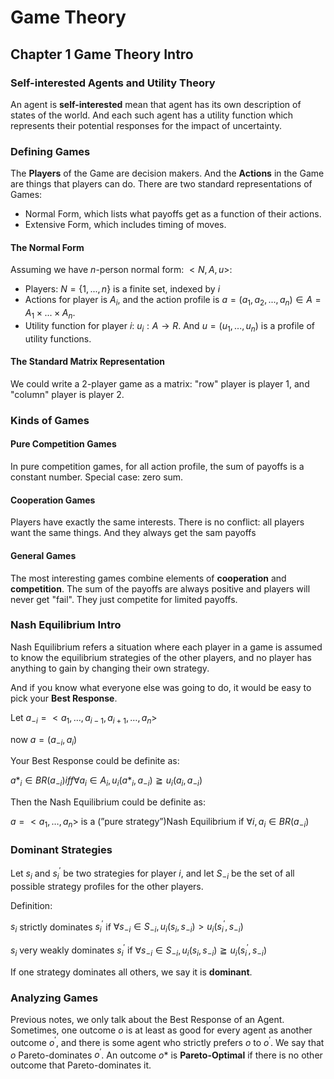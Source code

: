 # Game Theory
## Chapter 1 Game Theory Intro
### Self-interested Agents and Utility Theory
An agent is **self-interested** mean that agent has its own description of states of the world. And each such agent has  a utility function which represents their potential responses for the impact of uncertainty.
### Defining Games
The **Players** of the Game are decision makers. And the **Actions** in the Game are things that players can do.
There are two standard representations of Games:
- Normal Form, which lists what payoffs get as a function of their actions.
- Extensive Form, which includes timing of moves.
#### The Normal Form
Assuming we have $n$-person normal form: $<N,A,u>$:
- Players: $N = \{1,...,n\}$ is a finite set, indexed by $i$
- Actions for player is $A_i$, and the action profile is $a=(a_1,a_2,...,a_n) \in A=A_1\times...\times A_n$.
- Utility function for player $i$: $u_i: A\to R$. And $u=(u_1,...,u_n)$ is a profile of utility functions.
#### The Standard Matrix Representation
We could write a 2-player game as a matrix: "row" player is player 1, and "column" player is player  2.
### Kinds of Games
#### Pure Competition Games
In pure competition games, for all action profile, the sum of payoffs is a constant number. Special case: zero sum.
#### Cooperation Games
Players have exactly the same interests. There is no conflict: all players want the same things. And they always get the sam payoffs
#### General Games
The most interesting games combine elements of **cooperation** and **competition**. The sum of the payoffs are always positive and players will never get "fail". They just competite for limited payoffs.
### Nash Equilibrium Intro
Nash Equilibrium refers a situation where each player in a game is assumed to know the equilibrium strategies of the other players, and no player has anything to gain by changing their own strategy.

And if you know what everyone else was going to do, it would be easy to pick your **Best Response**.

Let $a_{-i}=<a_1,…,a_{i-1},a_{i+1},…,a_n>$

now $a=(a_{-i},a_i)$

Your Best Response could be definite as:

$a\ast_i \in BR(a_{-i}) iff \forall a_i \in A_i, u_i(a\ast_i,a_{-i}) \geqq u_i(a_i,a_{-i})$

Then the Nash Equilibrium could be definite as:

$a=<a_1,…,a_n>$ is a (”pure strategy”)Nash Equilibrium if $\forall i,a_i \in BR(a_{-i})$
  
### Dominant Strategies
Let $s_i$ and $s^\prime_i$ be two strategies for player $i$, and let $S_{-i}$ be the set of all possible strategy profiles for the other players.

Definition:

$s_i$ strictly dominates $s^\prime_i$ if $\forall s_{-i} \in S_{-i},u_i(s_i,s_{-i}) > u_i(s^\prime_i,s_{-i})$

$s_i$ very weakly dominates $s^\prime_i$ if $\forall s_{-i} \in S_{-i},u_i(s_i,s_{-i}) \geqq u_i(s^\prime_i,s_{-i})$

If one strategy dominates all others, we say it is **dominant**.

### Analyzing Games
Previous notes, we only talk about the Best Response of an Agent. Sometimes, one outcome $o$ is at least as good for every agent as another outcome $o^\prime$, and there is some agent who strictly prefers $o$ to $o^\prime$. We say that $o$ Pareto-dominates $o^\prime$. An outcome $o\ast$ is **Pareto-Optimal** if there is no other outcome that Pareto-dominates it.



